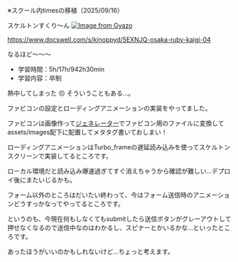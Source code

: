 ※スクール内timesの移植（2025/09/16）


スケルトンすくり～ん
[![Image from Gyazo](https://i.gyazo.com/6eb2d494debe49c512cc2d3948d5073f.gif)](https://gyazo.com/6eb2d494debe49c512cc2d3948d5073f)

https://www.docswell.com/s/kinoppyd/5EXNJQ-osaka-ruby-kaigi-04

なるほど～～～


- 学習時間：5h/17h/942h30min
- 学習内容：卒制
  

熱中してしまった :persevere: そういうこともある…。
  

ファビコンの設定とローディングアニメーションの実装をやってました。

ファビコンは画像作って[ジェネレーター](https://favicon-generator.mintsu-dev.com/)でファビコン用のファイルに変換してassets/images配下に配置してメタタグ書いておしまい！
  

ローディングアニメーションはTurbo_frameの遅延読み込みを使ってスケルトンスクリーンで実装してるところです。

ローカル環境だと読み込み爆速過ぎてすぐ消えちゃうから確認が難しい…デプロイ後にまたいじるかも。

フォーム以外のところはだいたい終わって、今はフォーム送信時のアニメーションどうすっかなってやってるところです。

というのも、今現在何もしなくてもsubmitしたら送信ボタンがグレーアウトして押せなくなるので送信中なのはわかるし、スピナーとかいるかな…といったところです。

あったほうがいいのかもしれないけど…ちょっと考えます。

